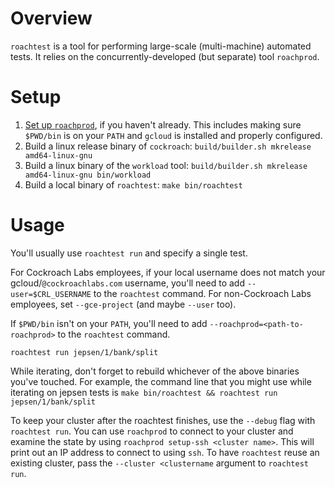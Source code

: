 # Overview

`roachtest` is a tool for performing large-scale (multi-machine)
automated tests. It relies on the concurrently-developed (but
separate) tool `roachprod`.

# Setup

1. [Set up `roachprod`](https://github.com/cockroachdb/cockroach/blob/master/pkg/cmd/roachprod/README.md), if you haven't already. This includes making sure `$PWD/bin` is on your `PATH` and `gcloud` is installed and properly configured.
1. Build a linux release binary of `cockroach`: `build/builder.sh mkrelease amd64-linux-gnu`
1. Build a linux binary of the `workload` tool: `build/builder.sh mkrelease amd64-linux-gnu bin/workload`
1. Build a local binary of `roachtest`: `make bin/roachtest`

# Usage

You'll usually use `roachtest run` and specify a single test.

For Cockroach Labs employees, if your local username does not match
your gcloud/`@cockroachlabs.com` username, you'll need to add
`--user=$CRL_USERNAME` to the `roachtest` command. For non-Cockroach
Labs employees, set `--gce-project` (and maybe `--user` too).

If `$PWD/bin` isn't on your `PATH`, you'll need to add `--roachprod=<path-to-roachprod>`
to the `roachtest` command.

```shell
roachtest run jepsen/1/bank/split
```

While iterating, don't forget to rebuild whichever of the above
binaries you've touched. For example, the command line that you might use
while iterating on jepsen tests is `make bin/roachtest &&
roachtest run jepsen/1/bank/split`

To keep your cluster after the roachtest finishes, use the `--debug` flag
with `roachtest run`. You can use `roachprod` to connect to your cluster and
examine the state by using `roachprod setup-ssh <cluster name>`. This will print
out an IP address to connect to using `ssh`. To have `roachtest` reuse an
existing cluster, pass the `--cluster <clustername` argument to 
`roachtest run`. 

